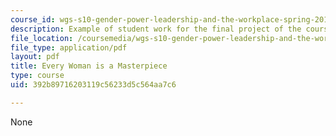 ```yaml
---
course_id: wgs-s10-gender-power-leadership-and-the-workplace-spring-2014
description: Example of student work for the final project of the course.
file_location: /coursemedia/wgs-s10-gender-power-leadership-and-the-workplace-spring-2014/392b89716203119c56233d5c564aa7c6_MITWGS_S10S14_masterpiece.pdf
file_type: application/pdf
layout: pdf
title: Every Woman is a Masterpiece
type: course
uid: 392b89716203119c56233d5c564aa7c6

---
```

None